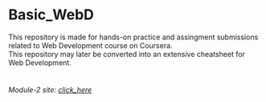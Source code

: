 # Basic_WebD
This repository is made for hands-on practice and assingment submissions related to Web Development course on Coursera.</br>
This repository may later be converted into an extensive cheatsheet for Web Development.
</br>
</br>
###### Module-2 site: <a href="module2-solution/index.html">click_here</a>
